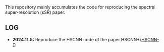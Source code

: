 This repository mainly accumulates the code for reproducing the spectral super-resolution (sSR) paper.

## LOG
- **2024.11.5:** Reproduce the HSCNN code of the paper HSCNN+/[HSCNN-D](https://github.com/psykheXX/sSR_code/tree/master/HSCNND)
